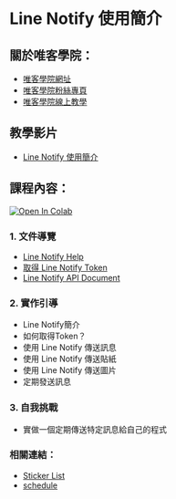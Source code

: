 # Line Notify 使用簡介

## 關於唯客學院：

* [唯客學院網址](http://www.vcdemy.com)
* [唯客學院粉絲專頁](https://www.facebook.com/vcdemy/)
* [唯客學院線上教學](https://khpy.teachable.com)

## 教學影片

* [Line Notify 使用簡介](https://www.youtube.com/playlist?list=PLj4JWjo5dOC4ipFy5ODaMXsMYcBpZOp45)

## 課程內容：

[![Open In Colab](https://colab.research.google.com/assets/colab-badge.svg)](https://colab.research.google.com/github/victorgau/khpy_linenotify_intro/)

### 1. 文件導覽

* [Line Notify Help](https://help2.line.me/line_notify/web/pc?lang=zh-Hant)
* [取得 Line Notify Token](https://notify-bot.line.me/en/)
* [Line Notify API Document](https://notify-bot.line.me/doc/en/)

### 2. 實作引導

* Line Notify簡介
* 如何取得Token？
* 使用 Line Notify 傳送訊息
* 使用 Line Notify 傳送貼紙
* 使用 Line Notify 傳送圖片
* 定期發送訊息

### 3. 自我挑戰

* 實做一個定期傳送特定訊息給自己的程式

### 相關連結：

* [Sticker List](misc/sticker_list.pdf)
* [schedule](https://pypi.org/project/schedule/)